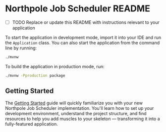 # Northpole Job Scheduler README

- [ ] TODO Replace or update this README with instructions relevant to your application

To start the application in development mode, import it into your IDE and run the `Application` class. 
You can also start the application from the command line by running: 

```bash
./mvnw
```

To build the application in production mode, run:

```bash
./mvnw -Pproduction package
```

## Getting Started

The [Getting Started](https://vaadin.com/docs/latest/getting-started) guide will quickly familiarize you with your new
Northpole Job Scheduler implementation. You'll learn how to set up your development environment, understand the project 
structure, and find resources to help you add muscles to your skeleton — transforming it into a fully-featured 
application.

